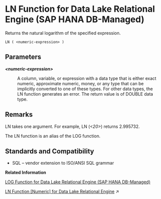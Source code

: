 <!-- loiobb099528303b4a94b070c07d2956b0b1 -->

# LN Function for Data Lake Relational Engine \(SAP HANA DB-Managed\)

Returns the natural logarithm of the specified expression.



```
LN ( <numeric-expression> )
```



<a name="loiobb099528303b4a94b070c07d2956b0b1__section_ntf_l1h_trb"/>

## Parameters


<dl>
<dt><b>

*<numeric-expression\>*

</b></dt>
<dd>

A column, variable, or expression with a data type that is either exact numeric, approximate numeric, money, or any type that can be implicitly converted to one of these types. For other data types, the LN function generates an error. The return value is of DOUBLE data type.



</dd>
</dl>



<a name="loiobb099528303b4a94b070c07d2956b0b1__section_pmq_m1h_trb"/>

## Remarks

LN takes one argument. For example, LN \(*<20\>*\) returns 2.995732.

The LN function is an alias of the LOG function.



<a name="loiobb099528303b4a94b070c07d2956b0b1__section_gvb_n1h_trb"/>

## Standards and Compatibility

-   SQL – vendor extension to ISO/ANSI SQL grammar

**Related Information**  


[LOG Function for Data Lake Relational Engine \(SAP HANA DB-Managed\)](log-function-for-data-lake-relational-engine-sap-hana-db-managed-4bedccf.md "Returns the natural logarithm of a number.")

[LN Function [Numeric] for Data Lake Relational Engine](https://help.sap.com/viewer/19b3964099384f178ad08f2d348232a9/2023_1_QRC/en-US/a55f245c84f21015b1f7fdabe2f902dc.html "Returns the natural logarithm of the specified expression.") :arrow_upper_right:

